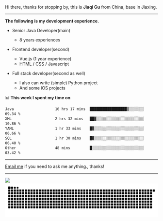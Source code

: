 Hi there, thanks for stopping by, this is **Jiaqi Gu** from China, base in Jiaxing.

---

**The following is my development experience.**

- Senior Java Developer(main)
  - 8 years experiences

- Frontend developer(second)
  - Vue.js (1 year experience)
  - HTML / CSS / Javascript
  
- Full stack developer(second as well)
  - I also can write (simple) Python project
  - And some iOS projects

📊 **This week I spent my time on**
<!--START_SECTION:waka-->

```text
Java                   16 hrs 17 mins  █████████████████▒░░░░░░░   69.34 %
XML                    2 hrs 32 mins   ██▓░░░░░░░░░░░░░░░░░░░░░░   10.86 %
YAML                   1 hr 33 mins    █▓░░░░░░░░░░░░░░░░░░░░░░░   06.66 %
SQL                    1 hr 30 mins    █▓░░░░░░░░░░░░░░░░░░░░░░░   06.40 %
Other                  48 mins         █░░░░░░░░░░░░░░░░░░░░░░░░   03.42 %
```

<!--END_SECTION:waka-->

---

[Email me](mailto:htk2klwgr@mozmail.com?subject=Hiring_from_GitHub) if you need to ask me anything., thanks!

---

![]( https://visitor-badge.glitch.me/badge?page_id=githubgujiaqi)
![]( https://github.com/droid-Q/droid-Q/raw/output/github-contribution-grid-snake.svg#gh-dark-mode-only)
